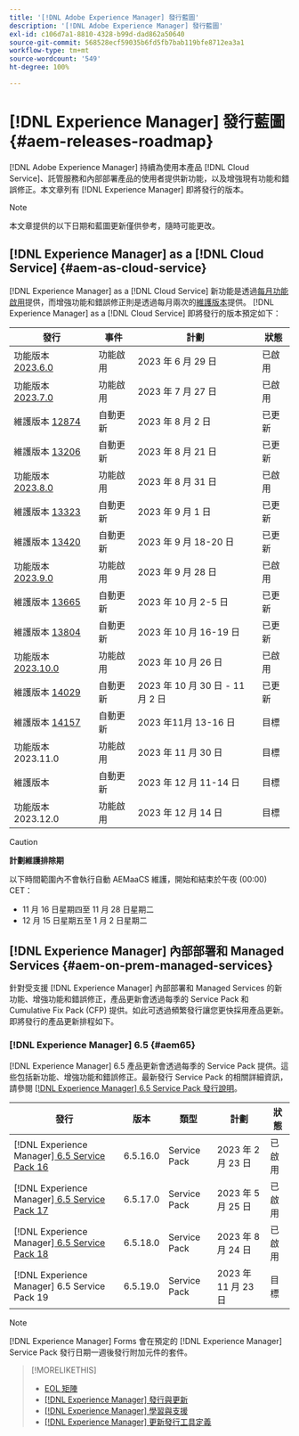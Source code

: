 ```yaml
---
title: '[!DNL Adobe Experience Manager] 發行藍圖'
description: '[!DNL Adobe Experience Manager] 發行藍圖'
exl-id: c106d7a1-8810-4328-b99d-dad862a50640
source-git-commit: 568528ecf59035b6fd5fb7bab119bfe8712ea3a1
workflow-type: tm+mt
source-wordcount: '549'
ht-degree: 100%

---
```


# [!DNL Experience Manager] 發行藍圖 {#aem-releases-roadmap}

[!DNL Adobe Experience Manager] 持續為使用本產品 [!DNL Cloud Service]、託管服務和內部部署產品的使用者提供新功能，以及增強現有功能和錯誤修正。本文章列有 [!DNL Experience Manager] 即將發行的版本。

>[!NOTE]
>
>本文章提供的以下日期和藍圖更新僅供參考，隨時可能更改。

## [!DNL Experience Manager] as a [!DNL Cloud Service] {#aem-as-cloud-service}

[!DNL Experience Manager] as a [!DNL Cloud Service] 新功能是透過[每月功能啟用](https://experienceleague.adobe.com/docs/experience-manager-cloud-service/content/release-notes/release-notes/release-notes-current.html)提供，而增強功能和錯誤修正則是透過每月兩次的[維護版本](https://experienceleague.adobe.com/docs/experience-manager-cloud-service/content/release-notes/maintenance/latest.html)提供。
[!DNL Experience Manager] as a [!DNL Cloud Service] 即將發行的版本預定如下：

| 發行 | 事件 | 計劃 | 狀態 |
|---|---|---|---|
| 功能版本 [2023.6.0](https://experienceleague.adobe.com/docs/experience-manager-cloud-service/content/release-notes/release-notes/2023/release-notes-2023-6-0.html) | 功能啟用 | 2023 年 6 月 29 日 | 已啟用 |
| 功能版本 [2023.7.0](https://experienceleague.adobe.com/docs/experience-manager-cloud-service/content/release-notes/release-notes/2023/release-notes-2023-7-0.html) | 功能啟用 | 2023 年 7 月 27 日 | 已啟用 |
| 維護版本 [12874](https://experienceleague.adobe.com/docs/experience-manager-cloud-service/content/release-notes/maintenance/2023/2023.8.0.html#release-12874) | 自動更新 | 2023 年 8 月 2 日 | 已更新 |
| 維護版本 [13206](https://experienceleague.adobe.com/docs/experience-manager-cloud-service/content/release-notes/maintenance/2023/2023.8.0.html#release-13206) | 自動更新 | 2023 年 8 月 21 日 | 已更新 |
| 功能版本 [2023.8.0](https://experienceleague.adobe.com/docs/experience-manager-cloud-service/content/release-notes/release-notes/2023/release-notes-2023-8-0.html) | 功能啟用 | 2023 年 8 月 31 日 | 已啟用 |
| 維護版本 [13323](https://experienceleague.adobe.com/docs/experience-manager-cloud-service/content/release-notes/maintenance/2023/2023.9.0.html#release-13323) | 自動更新 | 2023 年 9 月 1 日 | 已更新 |
| 維護版本 [13420](https://experienceleague.adobe.com/docs/experience-manager-cloud-service/content/release-notes/maintenance/2023/2023.9.0.html#release-13420) | 自動更新 | 2023 年 9 月 18-20 日 | 已更新 |
| 功能版本 [2023.9.0](https://experienceleague.adobe.com/docs/experience-manager-cloud-service/content/release-notes/release-notes/2023/release-notes-2023-9-0.html) | 功能啟用 | 2023 年 9 月 28 日 | 已啟用 |
| 維護版本 [13665](https://experienceleague.adobe.com/docs/experience-manager-cloud-service/content/release-notes/maintenance/2023/2023.10.0.html#release-13665) | 自動更新 | 2023 年 10 月 2-5 日 | 已更新 |
| 維護版本 [13804](https://experienceleague.adobe.com/docs/experience-manager-cloud-service/content/release-notes/maintenance/2023/2023.10.0.html#release-13804) | 自動更新 | 2023 年 10 月 16-19 日 | 已更新 |
| 功能版本 [2023.10.0](https://experienceleague.adobe.com/docs/experience-manager-cloud-service/content/release-notes/release-notes/release-notes-current.html) | 功能啟用 | 2023 年 10 月 26 日 | 已啟用 |
| 維護版本 [14029](https://experienceleague.adobe.com/docs/experience-manager-cloud-service/content/release-notes/maintenance/2023/2023.11.0.html#release-14029) | 自動更新 | 2023 年 10 月 30 日 - 11 月 2 日 | 已更新 |
| 維護版本 [14157](https://experienceleague.adobe.com/docs/experience-manager-cloud-service/content/release-notes/maintenance/latest.html) | 自動更新 | 2023 年11月 13-16 日 | 目標 |
| 功能版本 2023.11.0 | 功能啟用 | 2023 年 11 月 30 日 | 目標 |
| 維護版本 | 自動更新 | 2023 年 12 月 11-14 日 | 目標 |
| 功能版本 2023.12.0 | 功能啟用 | 2023 年 12 月 14 日 | 目標 |

>[!CAUTION]
>
>**計劃維護排除期**
>
> 以下時間範圍內不會執行自動 AEMaaCS 維護，開始和結束於午夜 (00:00) CET：
>
>* 11 月 16 日星期四至 11 月 28 日星期二
>* 12 月 15 日星期五至 1 月 2 日星期二

## [!DNL Experience Manager] 內部部署和 Managed Services {#aem-on-prem-managed-services}

針對受支援 [!DNL Experience Manager] 內部部署和 Managed Services 的新功能、增強功能和錯誤修正，產品更新會透過每季的 Service Pack 和 Cumulative Fix Pack (CFP) 提供。如此可透過頻繁發行讓您更快採用產品更新。即將發行的產品更新排程如下。

### [!DNL Experience Manager] 6.5 {#aem65}

[!DNL Experience Manager] 6.5 產品更新會透過每季的 Service Pack 提供。這些包括新功能、增強功能和錯誤修正。最新發行 Service Pack 的相關詳細資訊，請參閱 [[!DNL Experience Manager] 6.5 Service Pack 發行說明](https://experienceleague.adobe.com/docs/experience-manager-65/release-notes/release-notes.html)。

| 發行 | 版本 | 類型 | 計劃 | 狀態 |
|---|---|---|---|---|
| [!DNL Experience Manager][ 6.5 Service Pack 16](https://experienceleague.adobe.com/docs/experience-manager-65/release-notes/service-pack/6.5.16.html) | 6.5.16.0 | Service Pack | 2023 年 2 月 23 日 | 已啟用 |
| [!DNL Experience Manager][ 6.5 Service Pack 17](https://experienceleague.adobe.com/docs/experience-manager-65/release-notes/service-pack/6.5.17.html) | 6.5.17.0 | Service Pack | 2023 年 5 月 25 日 | 已啟用 |
| [!DNL Experience Manager][ 6.5 Service Pack 18](https://experienceleague.adobe.com/docs/experience-manager-65/release-notes/release-notes.html) | 6.5.18.0 | Service Pack | 2023 年 8 月 24 日 | 已啟用 |
| [!DNL Experience Manager] 6.5 Service Pack 19 | 6.5.19.0 | Service Pack | 2023 年 11 月 23 日 | 目標 |

>[!NOTE]
>
>[!DNL Experience Manager] Forms 會在預定的 [!DNL Experience Manager] Service Pack 發行日期一週後發行附加元件的套件。

>[!MORELIKETHIS]
>
>* [EOL 矩陣](https://helpx.adobe.com/tw/support/programs/eol-matrix.html)
>* [[!DNL Experience Manager] 發行與更新](https://experienceleague.adobe.com/docs/experience-manager-release-information/aem-release-updates/aem-releases-updates.html?lang=zh-Hant)
>* [[!DNL Experience Manager] 學習與支援](https://experienceleague.adobe.com/docs/experience-manager-cloud-service.html)
>* [[!DNL Experience Manager] 更新發行工具定義](/help/using/update-release-vehicle-definitions.md)
